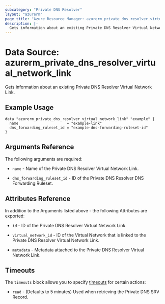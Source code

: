 ```yaml
---
subcategory: "Private DNS Resolver"
layout: "azurerm"
page_title: "Azure Resource Manager: azurerm_private_dns_resolver_virtual_network_link"
description: |-
  Gets information about an existing Private DNS Resolver Virtual Network Link.
---
```


# Data Source: azurerm_private_dns_resolver_virtual_network_link

Gets information about an existing Private DNS Resolver Virtual Network Link.

## Example Usage

```hcl
data "azurerm_private_dns_resolver_virtual_network_link" "example" {
  name                      = "example-link"
  dns_forwarding_ruleset_id = "example-dns-forwarding-ruleset-id"
}
```

## Arguments Reference

The following arguments are required:

* `name` - Name of the Private DNS Resolver Virtual Network Link.

* `dns_forwarding_ruleset_id` - ID of the Private DNS Resolver DNS Forwarding Ruleset.

## Attributes Reference

In addition to the Arguments listed above - the following Attributes are exported:

* `id` - ID of the Private DNS Resolver Virtual Network Link.

* `virtual_network_id` - ID of the Virtual Network that is linked to the Private DNS Resolver Virtual Network Link.

* `metadata` - Metadata attached to the Private DNS Resolver Virtual Network Link.

## Timeouts

The `timeouts` block allows you to specify [timeouts](https://www.terraform.io/language/resources/syntax#operation-timeouts) for certain actions:

* `read` - (Defaults to 5 minutes) Used when retrieving the Private DNS SRV Record.
